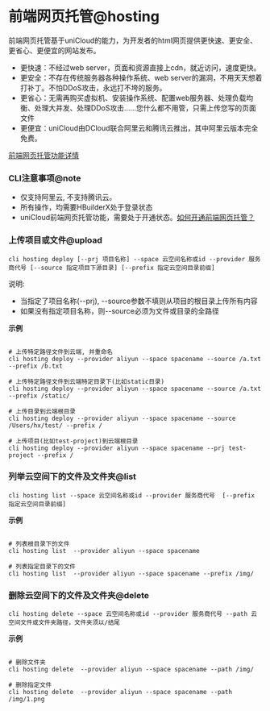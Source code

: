 # 前端网页托管@hosting

前端网页托管基于uniCloud的能力，为开发者的html网页提供更快速、更安全、更省心、更便宜的网站发布。

- 更快速：不经过web server，页面和资源直接上cdn，就近访问，速度更快。
- 更安全：不存在传统服务器各种操作系统、web server的漏洞，不用天天想着打补丁。不怕DDoS攻击，永远打不垮的服务。
- 更省心：无需再购买虚拟机、安装操作系统、配置web服务器、处理负载均衡、处理大并发、处理DDoS攻击......您什么都不用管，只需上传您写的页面文件
- 更便宜：uniCloud由DCloud联合阿里云和腾讯云推出，其中阿里云版本完全免费。

[前端网页托管功能详情](https://uniapp.dcloud.io/uniCloud/hosting)


### CLI注意事项@note

- 仅支持阿里云, 不支持腾讯云。
- 所有操作，均需要HBuilderX处于登录状态
- uniCloud前端网页托管功能，需要处于开通状态。[如何开通前端网页托管？](https://uniapp.dcloud.io/uniCloud/hosting?id=%e5%bc%80%e9%80%9a)

### 上传项目或文件@upload

```shell
cli hosting deploy [--prj 项目名称] --space 云空间名称或id --provider 服务商代号 [--source 指定项目下源目录] [--prefix 指定云空间目录前缀]
```

说明:

- 当指定了项目名称(--prj), --source参数不填则从项目的根目录上传所有内容
- 如果没有指定项目名称，则--source必须为文件或目录的全路径

**示例**

```shell

# 上传特定路径文件到云端, 并重命名
cli hosting deploy --provider aliyun --space spacename --source /a.txt --prefix /b.txt

# 上传特定路径文件到云端特定目录下(比如static目录)
cli hosting deploy --provider aliyun --space spacename --source /a.txt --prefix /static/

# 上传目录到云端根目录
cli hosting deploy --provider aliyun --space spacename --source /Users/hx/test/ --prefix /

# 上传项目(比如test-project)到云端根目录
cli hosting deploy --provider aliyun --space spacename --prj test-project --prefix /

```

### 列举云空间下的文件及文件夹@list

```shell
cli hosting list --space 云空间名称或id --provider 服务商代号  [--prefix 指定云空间目录前缀]
```

**示例**

```shell

# 列表根目录下的文件
cli hosting list  --provider aliyun --space spacename

# 列表指定目录下的文件
cli hosting list  --provider aliyun --space spacename --prefix /img/
```

### 删除云空间下的文件及文件夹@delete

```shell
cli hosting delete --space 云空间名称或id --provider 服务商代号 --path 云空间文件或文件夹路径，文件夹须以/结尾
```

**示例**

```shell

# 删除文件夹
cli hosting delete  --provider aliyun --space spacename --path /img/

# 删除指定文件
cli hosting delete  --provider aliyun --space spacename --path /img/1.png
```